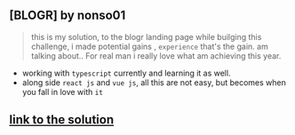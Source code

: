 ## [BLOGR] by nonso01

> this is my solution, to the blogr landing page
> while builging this challenge, i made potential gains , `experience` that's the gain.
> am talking about.. For real man i really love what am achieving this year.

- working with `typescript` currently and learning it as well.
- along side `react js` and `vue js`, all this are not easy, but becomes when you fall in love with `it`

## [link to the solution](https://)
